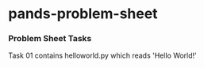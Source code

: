 # pands-problem-sheet
### Problem Sheet Tasks
Task 01 contains helloworld.py which reads 'Hello World!'